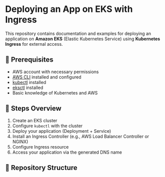 # Deploying an App on EKS with Ingress

This repository contains documentation and examples for deploying an application on **Amazon EKS** (Elastic Kubernetes Service) using **Kubernetes Ingress** for external access.

## 📌 Prerequisites
- AWS account with necessary permissions
- [AWS CLI](https://docs.aws.amazon.com/cli/) installed and configured
- [kubectl](https://kubernetes.io/docs/tasks/tools/) installed
- [eksctl](https://eksctl.io/) installed
- Basic knowledge of Kubernetes and AWS

## 🚀 Steps Overview
1. Create an EKS cluster  
2. Configure `kubectl` with the cluster  
3. Deploy your application (Deployment + Service)  
4. Install an Ingress Controller (e.g., AWS Load Balancer Controller or NGINX)  
5. Configure Ingress resource  
6. Access your application via the generated DNS name  

## 📂 Repository Structure
